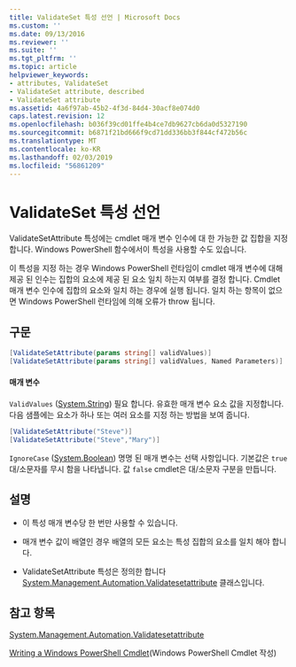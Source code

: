 ```yaml
---
title: ValidateSet 특성 선언 | Microsoft Docs
ms.custom: ''
ms.date: 09/13/2016
ms.reviewer: ''
ms.suite: ''
ms.tgt_pltfrm: ''
ms.topic: article
helpviewer_keywords:
- attributes, ValidateSet
- ValidateSet attribute, described
- ValidateSet attribute
ms.assetid: 4a6f97ab-45b2-4f3d-84d4-30acf8e074d0
caps.latest.revision: 12
ms.openlocfilehash: b036f39cd01ffe4b4ce7db9627cb6da0d5327190
ms.sourcegitcommit: b6871f21bd666f9cd71dd336bb3f844cf472b56c
ms.translationtype: MT
ms.contentlocale: ko-KR
ms.lasthandoff: 02/03/2019
ms.locfileid: "56861209"
---
```

# <a name="validateset-attribute-declaration"></a>ValidateSet 특성 선언

ValidateSetAttribute 특성에는 cmdlet 매개 변수 인수에 대 한 가능한 값 집합을 지정합니다. Windows PowerShell 함수에서이 특성을 사용할 수도 있습니다.

이 특성을 지정 하는 경우 Windows PowerShell 런타임이 cmdlet 매개 변수에 대해 제공 된 인수는 집합의 요소에 제공 된 요소 일치 하는지 여부를 결정 합니다. Cmdlet 매개 변수 인수에 집합의 요소와 일치 하는 경우에 실행 됩니다. 일치 하는 항목이 없으면 Windows PowerShell 런타임에 의해 오류가 throw 됩니다.

## <a name="syntax"></a>구문

```csharp
[ValidateSetAttribute(params string[] validValues)]
[ValidateSetAttribute(params string[] validValues, Named Parameters)]
```

#### <a name="parameters"></a>매개 변수

`ValidValues` ([System.String](/dotnet/api/System.String)) 필요 합니다. 유효한 매개 변수 요소 값을 지정합니다. 다음 샘플에는 요소가 하나 또는 여러 요소를 지정 하는 방법을 보여 줍니다.

```csharp
[ValidateSetAttribute("Steve")]
[ValidateSetAttribute("Steve","Mary")]
```

`IgnoreCase` ([System.Boolean](/dotnet/api/System.Boolean)) 명명 된 매개 변수는 선택 사항입니다. 기본값은 `true` 대/소문자를 무시 함을 나타냅니다. 값 `false` cmdlet은 대/소문자 구분을 만듭니다.

## <a name="remarks"></a>설명

- 이 특성 매개 변수당 한 번만 사용할 수 있습니다.

- 매개 변수 값이 배열인 경우 배열의 모든 요소는 특성 집합의 요소를 일치 해야 합니다.

- ValidateSetAttribute 특성은 정의한 합니다 [System.Management.Automation.Validatesetattribute](/dotnet/api/System.Management.Automation.ValidateSetAttribute) 클래스입니다.

## <a name="see-also"></a>참고 항목

[System.Management.Automation.Validatesetattribute](/dotnet/api/System.Management.Automation.ValidateSetAttribute)

[Writing a Windows PowerShell Cmdlet](./writing-a-windows-powershell-cmdlet.md)(Windows PowerShell Cmdlet 작성)

